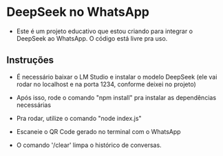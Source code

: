 # DeepSeek no WhatsApp
- Este é um projeto educativo que estou criando para integrar o DeepSeek ao WhatsApp. O código está livre pra uso.

## Instruções
- É necessário baixar o LM Studio e instalar o modelo DeepSeek (ele vai rodar no localhost e na porta 1234, conforme deixei no projeto)
- Após isso, rode o comando "npm install" pra instalar as dependências necessárias
- Pra rodar, utilize o comando "node index.js"
- Escaneie o QR Code gerado no terminal com o WhatsApp

- O comando '/clear' limpa o histórico de conversas.
